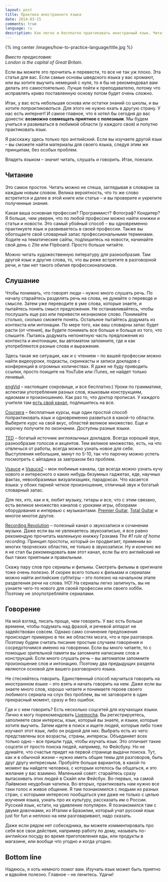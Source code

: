 ```yaml
---
layout: post
title: Практика иностранного языка
date: 2014-03-15
comments: true
language: ru
description: Как легко и бесплатно практиковать иностранный язык. Читать, слушать, понимать, говорить. Совмещаем приятное с полезным, практикуем язык и получаем новые знания в любимой области.
---
```


{% img center /images/how-to-practice-language/title.jpg %}

_Вместо предисловия:_  
_London is the capital of Great Britain._

Если вы можете это прочитать и перевести, то все не так уж плохо. Эта статья для вас. Если самые основы шведского языка у вас хромают, или вы хотите выучить немецкий с нуля, то я бы не рекомендовал вам делать это самостоятельно. Лучше пойти к преподавателю, потому что исправлять криво поставленную основу потом будет очень сложно. 

Итак, у вас есть небольшая основа или остатки знаний со школы, и вы хотите _попрактиковаться_. Для этого не нужно ехать в другую страну. У нас есть интернет! И самое главное, что я хотел бы сегодня до вас донести: __возможно совмещать приятное с полезным__. Мы будем учиться и развиваться в любимой области (у каждого своя) и попутно практиковать язык.

Я расскажу здесь только про английский. Если вы изучаете другой язык – вы сможете найти материалы для своего языка, следуя этим же принципам, без особых проблем.

Владеть языком – значит читать, слушать и говорить. Итак, поехали.

## Читание

Это самое простое. Читать можно не спеша, заглядывая в словарик за каждым новым словом. Велика вероятность, что то же слово встретится и далее в этой книге или статье – и вы проверите и укрепите полученные знания.

Какая ваша основная профессия? Программист? Фотограф? Кондитер? Я больше, чем уверен, что по любой профессии можно найти книжки и статьи и новости. Это самый убойный способ – вы одновременно практикуете язык и развиваетесь в своей профессии. Также вы обогощаете свой словарный запас профессиональными терминами. Ходите на тематические сайты, подпишитесь на новости, начинайте свой день с Zite или Flipboard. Просто больше читайте.

Можно читать художественную литературу для разнообразия. Там другой язык и другие слова, то, что вы реже встретите в разговорной речи, и там нет такого обилия профессионализмов.

## Слушание

Чтобы понимать, что говорят люди – нужно много слушать речь. По началу старайтесь разделять речь на слова, не думайте о переводе и смысле. Затем уже переводите в уме слова, которые знаете, и пытайтесь понять смысл предложения. Не останавливайтесь, чтобы послушать еще раз или перевести незнакомое слово. Понимайте столько, сколько сможете понять. Остальное пытайтесь додумать из контекста или интонации. По мере того, как ваш словарны запас будет расти (от чтения), вы будете понимать все больше и больше из того, что слышите. Пытаясь додумать непонятную часть предложения из контекста и инотонации, вы автоматом запомните, где и как употребляются разные слова и выражения.

Здесь такая же ситуация, как и с чтением – по вашей профессии можно найти видеоуроки, подкасты, скринкасты и записи докладов с конференций в огромных количествах. Я даже не буду приводить ссылки, просто поищите на YouTube или iTunes, не найдет только ленивый.

[engVid](http://www.engvid.com/) – настоящее сокровище, и все бесплатно:) Уроки по грамматике, аспектам употребления разных слов, языковым конструкциям, идиомам и произношению. Как раз то, что доктор прописал.
У каждого учителя там [есть свой канал](http://www.engvid.com/teachers/), подпишитесь на все.

[Coursera](https://www.coursera.org) – бесплатные курсы, еще один простой способ попрактиковать язык и одновременно развиться в какой-то области. Выберите курс на свой вкус, областей великое множество. Еще и корочку получите по окончании. Доступны разные языки.

[TED](http://www.ted.com) – богатый источник англоязычных докладов. Всегда хороший звук, разнообразие голосов и акцентов. Тем великое множество, есть, на что отвлечься от работы, всегда можно узнать новое для себя. Выступления небольшие, минут по 5-10, так что парочку можно успеть посмотреть с айпадика за завтраком без проблем.

[Vsauce](https://www.youtube.com/channel/UC6nSFpj9HTCZ5t-N3Rm3-HA) и [Vsauce2](https://www.youtube.com/channel/UCqmugCqELzhIMNYnsjScXXw) – мои любимые каналы, где всегда можно узнать кучу нового и интересного о каких нибудь безумных гаджетах, еде, научных фактах, невообразимых визуализациях, парадоксах. Что касается языка: у обоих парней четкое произношение, отличный звук и богатый словарный запас.

Для тех, кто, как и я, любит музыку, гитары и все, что с этим связано, есть великое множество каналов с уроками игры, обзорами оборудования и интервью с музыкантами. [Premier Guitar](https://www.youtube.com/channel/UC5J-hZ4wNf7OlkzIn49LHoQ), [Total Guitar](https://www.youtube.com/channel/UC5EDpsUum4DTo5IHB-1kUtw) и многое многое другое.

[Recording Revolution](https://www.youtube.com/channel/UCjRzsiP_aDWWLHV4-2LKBtg) – полезный канал о звукозаписи и сочинении музыки. Даже если вы не увлекаетесь звукозаписью, я все равно рекомендую прочитать маленькую книжку Грэхама _The #1 rule of home recording_. Принцип простоты, который он продвигает, применим во многих творческих областях, не только в звукозаписи. Ну и конечно же я не стал бы рекомендовать вам этот канал, если бы его английский не был таких приятным и правильным.

Скажу пару слов про сериалы и фильмы. Смотреть фильмы в оригинале тоже очень полезно. И скорее всего только к фильмам и сериалам можно найти английские субтитры – это полезно на начальном этапе разделения речи на слова. НО! На сериалы легко залипнуть, вы не узнаете чего-то нового для своей профессии или своего хобби. Поэтому не злоупотребляйте сериалами.

## Говорение

На мой взгляд, писать проще, чем говорить. У вас есть больше времени, чтобы подумать над фразой, и речевой аппарат не задействован совсем. Однако само сочинение предложения происходит примерно в тех же областях мозга, что и при разговоре. Поэтому будем считать писание простым случаем говорения и сосредоточимся именно на говорении. Если вы много читаете, то с помощью зрительной памяти вы запомните написание слов и конструкций. Если много слушать речь – вы автоматом запомните произношение слов и интонацию. Поэтому два предыдущих раздела являются основой для вашего разговорного языка.

Не стесняйтесь говорить. Единственный способ научиться говорить на иностранном языке – это взять и начать говорить на нем. Даже если вы знаете много слов, хорошо читаете и понимаете героев своего любимого сериала на слух без проблем, вы не заговорите в один прекрасный момент, сразу и без ошибок. 

Где и с кем говорить? Есть несколько соцсетей для изучающих языки. Лично я могу порекомендовать [Livemocha](http://livemocha.com). Вы регистрируетесь, заполняете свои интересы, язык, который вы знаете, и языки, которые хотите выучить. Затем идете в поиск и ищете людей, которые либо тоже изучают этот язык, либо он родной для них. Выбрать есть из чего: представлены все возрасты, страны, интересы. Объединяет всех только одно – все пришли туда, чтобы изучать язык. Это отличает такие соцсети от просто поиска людей, например, по Фейсбуку. Но не думайте, что счастье придет на первой странице выдачи поиска. Тут, как и в обычной жизни – нужно иметь общие темы для разговоров, быть друг другу интересным. Пробуйте больше вариантов, в какой-то момент вы найдете человека, с которым хотелось бы общаться, и это желание у вас взаимно. Маленький совет: старайтесь сразу вытаскивать этих людей в Скайп или Фейсбук. Во-первых, на самой Лайвмоке неудобная чатилка. Во-вторых, практиковать нам нужно все таки голос и живое общение. Я там познакомился с  людьми из разных стран, с которыми интересно пообщаться уже даже не только с целью изучения языка, узнать про их культуру, рассказать им о России. Русский язык, кстати, на удивление популярен. Я познакомился там с двумя довочками, из Италии и Бразилии, который учат русский язык just for fun и неплохо на нем разговаривают, надо сказать.

Даже если рядом нет собеседника, вы можете комментировать про себя все свои действия, например работу по дому, называть по-английски посуду во время приготовления еды, или продукты в магазине, или вообще что угодно и когда угодно. 

## Bottom line

Надеюсь, я хоть немного помог вам. Изучать язык может быть приятно и вдвойне полезно. Главное – не ленитесь. Удачи!